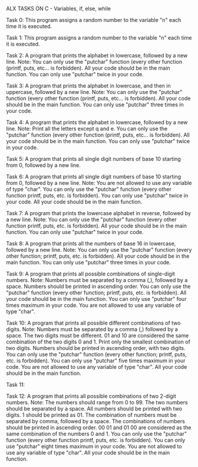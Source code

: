 ALX TASKS ON C - Variables, if, else, while

Task 0: This program assigns a random number to the variable "n" each time it is executed.

Task 1: This program assigns a random number to the variable "n" each time it is executed.

Task 2: A program that prints the alphabet in lowercase, followed by a new line.
Note: You can only use the "putchar" function (every other function (printf, puts, etc… is forbidden). All your code should be in the main function. You can only use "putchar" twice in your code.

Task 3: A program that prints the alphabet in lowercase, and then in uppercase, followed by a new line.
Note: You can only use the "putchar" function (every other function (printf, puts, etc… is forbidden). All your code should be in the main function. You can only use "putchar" three times in your code.

Task 4: A program that prints the alphabet in lowercase, followed by a new line.
Note: Print all the letters except q and e. You can only use the "putchar" function (every other function (printf, puts, etc… is forbidden). All your code should be in the main function. You can only use "putchar" twice in your code.

Task 5: A program that prints all single digit numbers of base 10 starting from 0, followed by a new line.

Task 6: A program that prints all single digit numbers of base 10 starting from 0, followed by a new line. 
Note: You are not allowed to use any variable of type "char". You can only use the "putchar" function (every other function printf, puts, etc. is forbidden). You can only use "putchar" twice in your code. All your code should be in the main function.

Task 7: A program that prints the lowercase alphabet in reverse, followed by a new line.
Note: You can only use the "putchar" function (every other function printf, puts, etc. is forbidden). All your code should be in the main function. You can only use "putchar" twice in your code.

Task 8: A program that prints all the numbers of base 16 in lowercase, followed by a new line. 
Note: You can only use the "putchar" function (every other function; printf, puts, etc. is forbidden). All your code should be in the main function. You can only use "putchar" three times in your code.

Task 9: A program that prints all possible combinations of single-digit numbers.
Note: Numbers must be separated by a comma (,), followed by a space. Numbers should be printed in ascending order. You can only use the "putchar" function (every other function; printf, puts, etc. is forbidden). All your code should be in the main function. You can only use "putchar" four times maximum in your code. You are not allowed to use any variable of type "char".

Task 10: A program that prints all possible different combinations of two digits.
Note: Numbers must be separated by a comma (,) followed by a space. The two digits must be different. 01 and 10 are considered the same combination of the two digits 0 and 1. Print only the smallest combination of two digits. Numbers should be printed in ascending order, with two digits. You can only use the "putchar" function (every other function; printf, puts, etc. is forbidden). You can only use "putchar" five times maximum in your code. You are not allowed to use any variable of type "char". All your code should be in the main function.

Task 11: 

Task 12: A program that prints all possible combinations of two 2-digit numbers.
Note: The numbers should range from 0 to 99. The two numbers should be separated by a space. All numbers should be printed with two digits. 1 should be printed as 01. The combination of numbers must be separated by comma, followed by a space. The combinations of numbers should be printed in ascending order. 00 01 and 01 00 are considered as the same combination of the numbers 0 and 1. You can only use the "putchar" function (every other function printf, puts, etc. is forbidden). You can only use "putchar" eight times maximum in your code. You are not allowed to use any variable of type "char". All your code should be in the main function.
